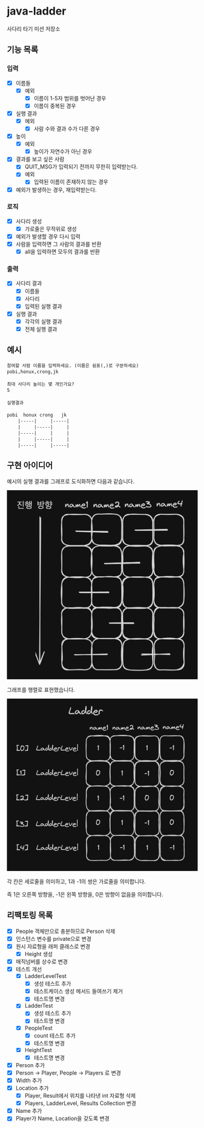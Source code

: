 # java-ladder

사다리 타기 미션 저장소

## 기능 목록

### 입력

- [X] 이름들
    - [X] 예외
        - [X] 이름이 1-5자 범위를 벗어난 경우
        - [X] 이름이 중복된 경우
- [X] 실행 결과
    - [X] 예외
        - [X] 사람 수와 결과 수가 다른 경우
- [X] 높이
    - [X] 예외
        - [X] 높이가 자연수가 아닌 경우
- [X] 결과를 보고 싶은 사람
    - [X] QUIT_MSG가 입력되기 전까지 무한히 입력받는다.
    - [X] 예외
        - [X] 입력된 이름이 존재하지 않는 경우
- [X] 예외가 발생하는 경우, 재입력받는다.

### 로직

- [X] 사다리 생성
    - [X] 가로줄은 무작위로 생성
- [X] 예외가 발생할 경우 다시 입력
- [X] 사람을 입력하면 그 사람의 결과를 반환
    - [X] all을 입력하면 모두의 결과를 반환

### 출력

- [X] 사다리 결과
    - [X] 이름들
    - [X] 사다리
    - [X] 입력된 실행 결과
- [X] 실행 결과
    - [X] 각각의 실행 결과
    - [X] 전체 실행 결과

## 예시

```
참여할 사람 이름을 입력하세요. (이름은 쉼표(,)로 구분하세요)
pobi,honux,crong,jk

최대 사다리 높이는 몇 개인가요?
5

실행결과

pobi  honux crong   jk
    |-----|     |-----|
    |     |-----|     |
    |-----|     |     |
    |     |-----|     |
    |-----|     |-----|

```

## 구현 아이디어

예시의 실행 결과를 그래프로 도식화하면 다음과 같습니다.

<img src="docs/images/graph01.png" width="640"/>

그래프를 행렬로 표현했습니다.

<img src="docs/images/graph02.png" width="640"/>

각 칸은 세로줄을 의미하고, 1과 -1의 쌍은 가로줄을 의미합니다.

즉 1은 오른쪽 방향을, -1은 왼쪽 방향을, 0은 방향이 없음을 의미합니다.

## 리팩토링 목록

- [X] People 객체만으로 충분하므로 Person 삭제
- [X] 인스턴스 변수를 private으로 변경
- [X] 원시 자료형을 래퍼 클래스로 변경
    - [X] Height 생성
- [X] 매직넘버를 상수로 변경
- [X] 테스트 개선
    - [X] LadderLevelTest
        - [X] 생성 테스트 추가
        - [X] 테스트케이스 생성 메서드 들여쓰기 제거
        - [X] 테스트명 변경
    - [X] LadderTest
        - [X] 생성 테스트 추가
        - [X] 테스트명 변경
    - [X] PeopleTest
        - [X] count 테스트 추가
        - [X] 테스트명 변경
    - [X] HeightTest
        - [X] 테스트명 변경
- [X] Person 추가
- [X] Person -> Player, People -> Players 로 변경
- [X] Width 추가
- [X] Location 추가
    - [X] Player, Result에서 위치를 나타낸 int 자료형 삭제
    - [X] Players, LadderLevel, Results Collection 변경
- [X] Name 추가
- [X] Player가 Name, Location을 갖도록 변경
